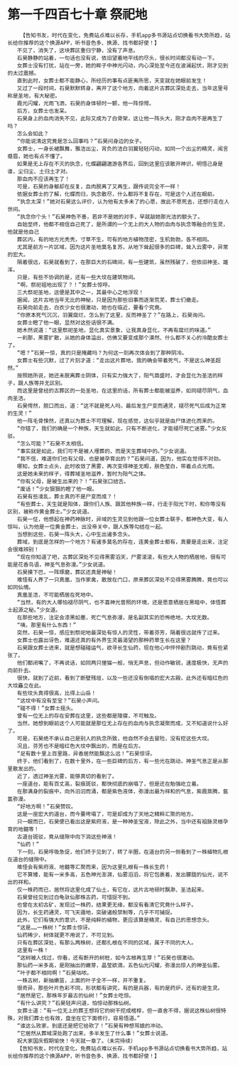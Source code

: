 # 第一千四百七十章 祭祀地
        【告知书友，时代在变化，免费站点难以长存，手机app多书源站点切换看书大势所趋，站长给你推荐的这个换源APP，听书音色多、换源、找书都好使！】
       不见了，消失了，这块葬区重归宁静，没有了声息。
       石昊静静的站着，一句话也没有说，依旧望着地平线的尽头，很长时间都没有动一下。
       女葬士没有打扰，站在一旁，她的眸子中神光闪动，内心深处至今还在波澜起伏，刚才见到的太过震撼。
       直到此时，女葬士都不能静心，所经历的事有点匪夷所思，天变就在她眼前发生！
       又过了一段时间，石昊默默转身，离开了这个地方，向着这片古葬区深处走去，当年这里号称是圣地，有大秘密。
       霞光闪耀，光雨飞洒，石昊的身体顿时一颤，他一阵惊愕。
       后方，女葬士也发呆。
       石昊身上的血肉消失不见，此际又成为了白骨架，这让他一阵头大，刚才血肉不是再生了吗？
       怎么会如此？
       “你能说清这究竟是怎么回事吗？”石昊问身边的女子。
       女葬士，一身长裙飘舞，雅洁出尘，背负的洁白羽翼轻轻闪动，如同一个出尘的精灵，闻言蹙眉，她也有点不懂了。
       如果是无上存在不灭的执念，化蝶翩翩遨游各界后，回到这里应该散开神识，明悟己身是谁，尘归尘、土归土才对。
       那血肉不应该再生了！
       可是，石昊的身躯却在反复，血肉脱离了又再生，跟传说完全不一样！
       依据女葬士的了解，化蝶而归，执念散尽，什么都将不复存在，可是这个人还在眼前。
       “执念太深！”她对石昊这么评价，认为他有太多未了的心愿，故此不愿死去，还想行走在人世间。
       “执念你个头！”石昊神色不善，若非不是她的对手，早就敲她那光洁的额头了。
       自始至终，他都不相信自己死了，是所谓的一个无上的大人物的血肉与执念等融合的生灵，他就是他自己
       葬区内，有的地方光秃秃，寸草不生，可有的地方植物茂密，生机勃勃，各不相同。
       尤其是前方一片区域，因为这片圣地莫名复苏，从地下耸起很多的巨碑，耸入云雾中，异常的宏大。
       隔着很远，石昊就看到了，在那巨大的石碑间，有一些建筑，虽然残破了，但依旧神圣、雄浑。
       只是，有些不协调的是，还有一些大坟在建筑物间。
       “啊，祭祀祖地出现了？！”女葬士惊呼。
       三大祭祀圣地，这便是其中之一，其最中心之地浮现！
       据闻，这片古地当年无比的神秘，只是因为那些旧事而逐渐荒芜，葬士们撤走。
       石昊向前走去，白衣少女也很激动，她也在临近，要看个究竟。
       “你原本死气沉沉，羽翼腐烂，怎么到了这里，反而神圣了？”在路上，石昊询问。
       女葬士瞪了他一眼，显然对这些话很不满。
       她木然说道：“这里祭祀圣地，显化真实景象，让我真身显化，不再有腐烂的味道。”
       一刹那，黑雾扩散，从她的身体溢出，仿佛又要变成那个漠然、什么都不关心的冷酷女葬士了。
       “嗯？”石昊一惊，真的只是掩藏吗？为何这一刻再次体会到了那种阴冷。
       女葬士有些沉默，过了片刻才道：“走出这片葬地，我的确会带着死气，不是这么神圣超然。”
       按照她所说，她还未脱离葬士阴体，只有实力强大了，阳气鼎盛时，才会显化为圣洁的样子，跟人族等并无区别。
       而这里是曾经的古葬区的一处圣地，在这里的话，所有葬士都能被滋养，如同褪尽阴气，血肉圣洁。
       石昊愕然，脱口而出，道：“这不就是死人吗，最后发生尸变而通灵，褪尽死气后成为正常的生灵！”
       他一阵毛骨悚然，还真以为葬士不可理解，现在感觉，这似乎就是由尸体进化而来的。
       “你错了，我们的确是一个种族，天生就如此，只有不断进化，才能褪尽死亡迷雾。”少女反驳。
       “怎么可能？”石昊不太相信。
       “事实就是如此，我们可不是被人埋葬的，而是天生葬域中的。”少女说道。
       “我不信，难道你们也有父母，也是被孕育出的？”石昊问道，因为，他实在觉得不对劲。
       哪知，女葬士点头，此时收敛了黑雾，再次变得神圣无暇，肤色莹白，带着点点光雨。
       这是她未来的样子，得葬域圣地滋养，暂时为阳气之体。
       “你有父母，是被生出来的？！”石昊张口结舌。
       “废话！”少女狠狠的瞪了他一眼。
       石昊有些凌乱，葬士真的不是尸变而成？！
       “有些葬士，天生就是阳体，跟你们人族、跟其他种族一样，行走于阳光下时，和你等没有区别，被称作黄金葬士。”少女说道。
       石昊一怔，他想起在神药神脉时，异域的生灵见到他跟一位女葬士联手，都神色大变，有人惊叫，认为他是一位黄金葬士，出没帝关中，跟人族等勾结在一起。
       当想到这些，石昊一阵头大，心中生出诸多念头。
       葬域，到底是怎样的一个地方？有诸多莫名的存在，连黄金葬士都有，真要是走出来，注定会很难辨别！
       “现在你知道了吧，古葬区深处不见得黑雾滔天，尸雾滚滚，有些大人物的栖居地，很有可能是花香鸟语，神圣气息弥漫。”少女说道。
       石昊摸下巴，一阵琢磨，葬区还真是神秘！
       难怪有人养了一只真凰，当作家禽，散放在门口，原来葬区深处不见得黑雾腾腾，竟也可以如同仙境。
       真凰圣洁，不可能栖居在死地中。
       “当然，有的大人哪怕褪尽阴气，也不喜神光普照的环境，还是愿意栖居在黑暗中，体悟葬士起源之秘。”少女道。
       在那些地方，注定会漆黑如墨，死亡气息弥漫，是名副其实的恐怖绝地，大坟无数。
       “咦，那里有什么东西！”
       突然，石昊一惊，感应到祭祀地最深处有惊人的灵性，带着芬芳，隔着很远就传了过来。
       女葬士也露出讶色，难道还真的有外界生灵最渴望的那种药草生长在这里？
       石昊跟女葬士进来，就是想碰碰运气，欲寻长生仙药，现在他心中怦怦剧烈跳动，竟有些紧张了。
       他们都闭嘴了，不再说话，如同两只狸猫一般，悄无声息，但动作敏锐，速度极快，无声的向前扑去。
       很快，就到了近前，看到了断壁残垣，以及一些还没有倒塌的宏大古殿，此外还有暗红色的大坟矗立在此。
       有些坟头真得很高，比得上山岳！
       “这坟中有没有至宝？”石昊小声问。
       “碰不得！”女葬士摇头。
       曾有一位无上的存在安葬在这里，这些都是陵寝，不可触及。
       当然，她想到眼前这个人可能就是那位无上存在的血肉与执念凝聚而成，又不知道说什么好了。
       可是，石昊绝不承认自己是别人的执念所致，他自然不会去冒险，没有挖这些大坟。
       况且，芬芳也不是暗红色大坟中飘出的，而是在后方。
       “足有数十里上百里路，异香居然能飘这么远！”石昊惊讶。
       终于，他们看到了，在数十里外，在一些巨碑的后方，有一些光在跳动，神圣气息正是从那里散发出的。
       近了，透过神圣光雾，能够真切的看到了。
       一座道台，能有百丈高，裂痕斑驳，都快彻底的崩塌了，但是还在勉强屹立着。
       在那满身的裂痕中，向外汩汩而涌，都是紫色液体，弥漫出最为祥和的气息，紫霞蒸腾，氤氲弥漫。
       “好地方啊！”石昊赞叹。
       这是一座宏大的道台，而今要垮塌了，可是却成为了天地之精粹汇聚的地方。
       只一眼而已，石昊便已看出这是紫府液，是一种神圣宝液，除此之外，当中还有祖脉灵根孕育的地髓等！
       古道台斑驳，竟从缝隙中向下淌这些神液！
       “仙药！”
       下一刻，石昊呼吸急促，他们终于见到了，转了半圈，在道台的另一侧看到了一株植物扎根在道台的缝隙中。
       难怪会有紫府液、地髓等汇聚而来，因为这里扎根有一株长生药！
       它不算矮，能有一米多高，五色神光澎湃，仙雾滔滔，将它包裹着，发出朦胧的仙光，说不出的祥和。
       仅一株药而已，居然将这里化成了仙土，有它在，这片古地顿时飘渺、圣洁起来。
       石昊曾经见到过白龟驮仙那株古药，可惜捉不到。
       也曾在太初古矿，发现过一株药，结果更无缘，都没有看清它究竟什么样子。
       因为，长生药通灵，可飞天遁地，突破诸般禁制等，几乎不可捕捉。
       此外，它们有强大的意识，不是纯粹的植物，更应该算是精灵，有自己的思想念头。
       “这是……一株树！”女葬士惊讶。
       仙药稀少，树体就更不用说了，不可见到。
       只有在葬区深处，有那么两株树，还都扎根在不同的区域，属于不同的大人。
       这里有一株！
       “这树被人伐过，你看，还有断开的树桩，如今古根再生芽！”石昊也很激动。
       那仙药一米多高，是刚抽出的嫩芽，晶莹欲滴，五色仙光闪耀，弥漫出惊人的神圣仙雾。
       “叶子都不相同啊！”石昊咕哝。
       一株古树，新抽嫩苗，上面的叶子全不一样，并不重复。
       很奇异，那些叶片色彩不同，形状都有讲究，有的是兵器，有的是药炉，还有的是生灵。
       “居然是它，那株年岁最古的仙树！”女葬士吃惊。
       “有什么讲究？”石昊轻声问道，怕惊动那株仙树。
       女葬士道：“有一位无上的葬王想将它的树干挖成棺椁，但一直舍不得，据说这株仙树很特殊，对我们葬士也有效，盘坐在它下面修行，容易悟道。”
       “谁这么败家，到底还是把它给砍了！”石昊有种想骂娘的冲动。
       “它居然从葬域深处跑了出来，多半发生了什么事！”女葬士说道。
       祝大家国庆假期愉快！今天就一章了。（未完待续）
       【告知书友，时代在变化，免费站点难以长存，手机app多书源站点切换看书大势所趋，站长给你推荐的这个换源APP，听书音色多、换源、找书都好使！】